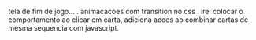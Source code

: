 tela de fim de jogo...
.
animacacoes com transition no css
.
irei colocar o comportamento ao clicar em carta, adiciona acoes ao combinar cartas de mesma sequencia com javascript.